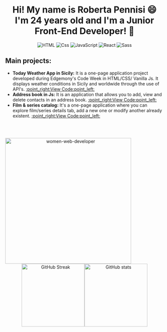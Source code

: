<h1 align="center">Hi! My name is Roberta Pennisi 😄<br> I'm 24 years old and I'm a Junior Front-End Developer! 👋</h1>

<p align="center">
  <img alt="HTML" src="https://img.shields.io/badge/HTML-E34F26?logo=html5&logoColor=white&style=for-the-badge" />
  <img alt="Css" src="https://img.shields.io/badge/CSS-1572B6?logo=css3&logoColor=white&style=for-the-badge" />
  <img alt="JavaScript" src="https://img.shields.io/badge/JavaScript-F7DF1E?logo=javascript&logoColor=white&style=for-the-badge" />
  <img alt="React" src="https://img.shields.io/badge/React-61DAFB?logo=react&logoColor=white&style=for-the-badge" />  
  <img alt="Sass" src="https://img.shields.io/badge/Sass-CC6699?logo=sass&logoColor=white&style=for-the-badge" />
</p>

<h2>Main projects:</h2>
<ul>
  <li><b>Today Weather App in Sicily:</b> It is a one-page application project developed during Edgemony's Code Week in HTML/CSS/ Vanilla Js. It displays weather conditions in Sicily and worldwide through the use of API's. <a href="https://github.com/RobertaPennisi/ui-today-weather-app-in-sicily"> :point_right:View Code:point_left:</a></li>
  <li><b>Address book in Js:</b> It is an application that allows you to add, view and delete contacts in an address book. <a href="https://github.com/RobertaPennisi/cb-w5-ex1-08nov"> :point_right:View Code:point_left:</a></li>
  <li><b>Film & series catalog:</b> It's a one-page application where you can explore film/series details tab, add a new one or modify another already existent. <a href="https://github.com/RobertaPennisi/cb-w6-ex2-17nov"> :point_right:View Code:point_left:</a></li>
</ul>

<br><br>


<p align="center"><img align="left" height="400px" alt="women-web-developer" src="https://user-images.githubusercontent.com/92723769/152005371-65397e33-505e-4b08-9d8c-8286e3a2586a.gif" /><img alt="GitHub Streak" height="200px" src="https://github-readme-streak-stats.herokuapp.com?user=RobertaPennisi&theme=radical&hide_border=true&date_format=j%20M%5B%20Y%5D"/><img alt="GitHub stats" height="200px" src="https://github-readme-stats.vercel.app/api?username=RobertaPennisi&show_icons=true&theme=radical&hide_border=enabled"/></p>

<!-- <p align="center"><img align="center" width="100%" alt="women-web-developer" src="https://user-images.githubusercontent.com/92723769/152004499-76dbcd49-ccbd-4856-acb4-471d71489268.gif" /></p>

<p align="center"><img alt="GitHub Streak" align="left" width="450px" src="https://github-readme-streak-stats.herokuapp.com?user=RobertaPennisi&theme=radical&hide_border=true&date_format=j%20M%5B%20Y%5D"/><img alt="GitHub stats" align="right" width="450px" src="https://github-readme-stats.vercel.app/api?username=RobertaPennisi&show_icons=true&theme=radical&hide_border=enabled"/></p>
 -->



